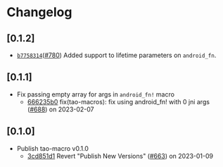 # Changelog

## \[0.1.2]

-   [`b7758314`](https://github.com/tauri-apps/tao/commit/b7758314abf8c6916c865d9b31eea5bd17b2fe16)([#780](https://github.com/tauri-apps/tao/pull/780))
    Added support to lifetime parameters on `android_fn`.

## \[0.1.1]

-   Fix passing empty array for args in `android_fn!` macro
    -   [666235b0](https://github.com/tauri-apps/tao/commit/666235b0e1fce0ca286c194aa75422021a6f0c4b)
        fix(tao-macros): fix using android_fn! with 0 jni args
        ([#688](https://github.com/tauri-apps/tao/pull/688)) on 2023-02-07

## \[0.1.0]

-   Publish tao-macro v0.1.0
    -   [3cd851d1](https://github.com/tauri-apps/tao/commit/3cd851d14126c305964b957eeb4f9ed0011d96cb)
        Revert "Publish New Versions"
        ([#663](https://github.com/tauri-apps/tao/pull/663)) on 2023-01-09
